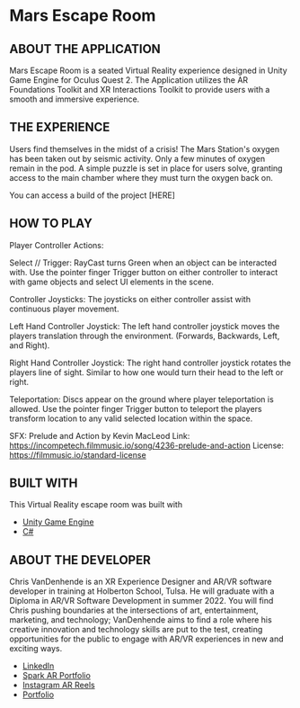 # Mars Escape Room 


## ABOUT THE APPLICATION
Mars Escape Room is a seated Virtual Reality experience designed in Unity Game Engine for Oculus Quest 2.  The Application utilizes the AR Foundations Toolkit and XR Interactions Toolkit to provide users with a smooth and immersive experience.  

## THE EXPERIENCE
Users find themselves in the midst of a crisis! The Mars Station's oxygen has been taken out by seismic activity. Only a few minutes of oxygen remain in the pod. A simple puzzle is set in place for users solve, granting access to the main chamber where they must turn the oxygen back on.

You can access a build of the project [HERE]

## HOW TO PLAY
Player Controller Actions:

Select // Trigger:
RayCast turns Green when an object can be interacted with.
Use the pointer finger Trigger button on either controller to interact with game objects and select UI elements in the scene.

Controller Joysticks:
The joysticks on either controller assist with continuous player movement.

Left Hand Controller Joystick:
The left hand controller joystick moves the players translation through the environment. (Forwards, Backwards, Left, and Right).

Right Hand Controller Joystick:
The right hand controller joystick rotates the players line of sight. Similar to how one would turn their head to the left or right.

Teleportation:
Discs appear on the ground where player teleportation is allowed.  Use the pointer finger Trigger button to teleport the players transform location to any valid selected location within the space. 

SFX:
Prelude and Action by Kevin MacLeod
Link: https://incompetech.filmmusic.io/song/4236-prelude-and-action
License: https://filmmusic.io/standard-license

## BUILT WITH
This Virtual Reality escape room was built with 
- [Unity Game Engine](https://unity.com/)
- [C#](https://docs.microsoft.com/en-us/dotnet/csharp/)

## ABOUT THE DEVELOPER
Chris VanDenhende is an XR Experience Designer and AR/VR software developer in training at Holberton School, Tulsa. He will graduate with a Diploma in AR/VR Software Development in summer 2022.  You will find Chris pushing boundaries at the intersections of art, entertainment, marketing, and technology; VanDenhende aims to find a role where his creative innovation and technology skills are put to the test, creating opportunities for the public to engage with AR/VR experiences in new and exciting ways.

- [LinkedIn](https://www.linkedin.com/in/chrisvanndy/)
- [Spark AR Portfolio](https://www.facebook.com/sparkarhub/portfolios/fb/chris.vandenhende.1/)
- [Instagram AR Reels](https://www.instagram.com/chrisvanndy/reels/)
- [Portfolio](https://chrisvanndy.github.io/)

